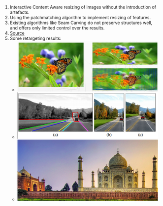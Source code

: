 1. Interactive Content Aware resizing of images without the introduction of artefacts.
2. Using the patchmatching algorithm to implement resizing of features.
3. Existing algorithms like Seam Carving do not preserve structures well, and offers only limited control over the results.
4. [Source](http://www.wisdom.weizmann.ac.il/~vision/VisualSummary/bidirectional_similarity_CVPR2008.pdf)
5. Some retargeting results:
	- ![](1.png)
	- ![](2.png)
	- ![](3.png)
